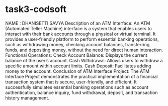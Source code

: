 # task3-codsoft
NAME : DHANISETTI SAVYA
Description of an ATM Interface:
An ATM (Automated Teller Machine) interface is a system that enables users to interact with their bank accounts through a physical or virtual terminal. It provides a user-friendly platform to perform essential banking operations, such as withdrawing money, checking account balances, transferring funds, and depositing money, without the need for direct human interaction.
Functional Operations:
Check Account Balance: Displays the current balance of the user’s account.
Cash Withdrawal: Allows users to withdraw a specific amount within account limits.
Cash Deposit: Facilitates adding money to the account.
Conclusion of ATM Interface Project:
The ATM Interface Project demonstrates the practical implementation of a financial transaction system that is secure, user-friendly, and efficient. It successfully simulates essential banking operations such as account authentication, balance inquiry, fund withdrawal, deposit, and transaction history management.

